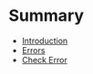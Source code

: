 # Summary

- [Introduction](./introduction.md)
- [Errors](./errors.md)
- [Check Error](./check_error.md)
